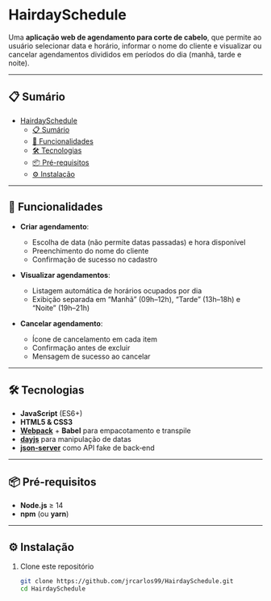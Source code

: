 # HairdaySchedule

Uma **aplicação web de agendamento para corte de cabelo**, que permite ao usuário selecionar data e horário, informar o nome do cliente e visualizar ou cancelar agendamentos divididos em períodos do dia (manhã, tarde e noite).

---

## 📋 Sumário

- [HairdaySchedule](#hairdayschedule)
  - [📋 Sumário](#-sumário)
  - [🚀 Funcionalidades](#-funcionalidades)
  - [🛠️ Tecnologias](#️-tecnologias)
  - [📦 Pré-requisitos](#-pré-requisitos)
  - [⚙️ Instalação](#️-instalação)

---

## 🚀 Funcionalidades

- **Criar agendamento**:

  - Escolha de data (não permite datas passadas) e hora disponível
  - Preenchimento do nome do cliente
  - Confirmação de sucesso no cadastro

- **Visualizar agendamentos**:

  - Listagem automática de horários ocupados por dia
  - Exibição separada em “Manhã” (09h–12h), “Tarde” (13h–18h) e “Noite” (19h–21h)

- **Cancelar agendamento**:
  - Ícone de cancelamento em cada item
  - Confirmação antes de excluir
  - Mensagem de sucesso ao cancelar

---

## 🛠️ Tecnologias

- **JavaScript** (ES6+)
- **HTML5 & CSS3**
- **[Webpack](https://webpack.js.org/)** + **Babel** para empacotamento e transpile
- **[dayjs](https://day.js.org/)** para manipulação de datas
- **[json‑server](https://github.com/typicode/json-server)** como API fake de back‑end

---

## 📦 Pré-requisitos

- **Node.js** ≥ 14
- **npm** (ou **yarn**)

---

## ⚙️ Instalação

1. Clone este repositório
   ```bash
   git clone https://github.com/jrcarlos99/HairdaySchedule.git
   cd HairdaySchedule
   ```
